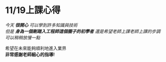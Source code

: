 # 11/19上課心得
_今天 **很開心** 可以學到許多知識與技術_   
*但是 **身為一個剛踏入工程師這個圈子的初學者** 還是希望老師上課老師上課的步調可以稍稍放慢一點*   

希望在未來能夠順利地進入業界   
**非常感謝老師細心的指導!**